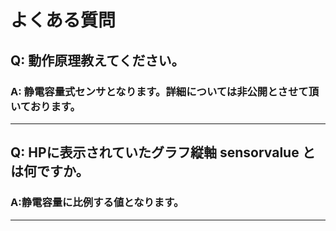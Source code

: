 # よくある質問

## Q: 動作原理教えてください。

### A: 静電容量式センサとなります。詳細については非公開とさせて頂いております。

----

## Q: HPに表示されていたグラフ縦軸 sensorvalue とは何ですか。

### A:静電容量に比例する値となります。
----


